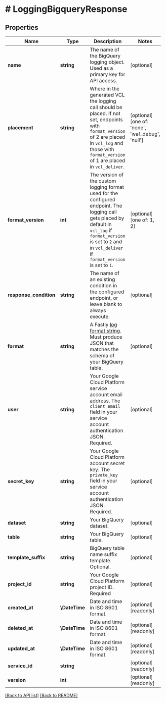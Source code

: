 # # LoggingBigqueryResponse

## Properties

Name | Type | Description | Notes
------------ | ------------- | ------------- | -------------
**name** | **string** | The name of the BigQuery logging object. Used as a primary key for API access. | [optional] 
**placement** | **string** | Where in the generated VCL the logging call should be placed. If not set, endpoints with `format_version` of 2 are placed in `vcl_log` and those with `format_version` of 1 are placed in `vcl_deliver`. | [optional]  [one of: 'none', 'waf_debug', 'null']
**format_version** | **int** | The version of the custom logging format used for the configured endpoint. The logging call gets placed by default in `vcl_log` if `format_version` is set to `2` and in `vcl_deliver` if `format_version` is set to `1`. | [optional]  [one of: 1, 2]
**response_condition** | **string** | The name of an existing condition in the configured endpoint, or leave blank to always execute. | [optional] 
**format** | **string** | A Fastly [log format string](https://docs.fastly.com/en/guides/custom-log-formats). Must produce JSON that matches the schema of your BigQuery table. | [optional] 
**user** | **string** | Your Google Cloud Platform service account email address. The `client_email` field in your service account authentication JSON. Required. | [optional] 
**secret_key** | **string** | Your Google Cloud Platform account secret key. The `private_key` field in your service account authentication JSON. Required. | [optional] 
**dataset** | **string** | Your BigQuery dataset. | [optional] 
**table** | **string** | Your BigQuery table. | [optional] 
**template_suffix** | **string** | BigQuery table name suffix template. Optional. | [optional] 
**project_id** | **string** | Your Google Cloud Platform project ID. Required | [optional] 
**created_at** | **\DateTime** | Date and time in ISO 8601 format. | [optional] [readonly] 
**deleted_at** | **\DateTime** | Date and time in ISO 8601 format. | [optional] [readonly] 
**updated_at** | **\DateTime** | Date and time in ISO 8601 format. | [optional] [readonly] 
**service_id** | **string** |  | [optional] [readonly] 
**version** | **int** |  | [optional] [readonly] 


[[Back to API list]](../../README.md#endpoints) [[Back to README]](../../README.md)
